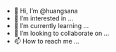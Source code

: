 - 👋 Hi, I’m @huangsana
- 👀 I’m interested in ...
- 🌱 I’m currently learning ...
- 💞️ I’m looking to collaborate on ...
- 📫 How to reach me ...

<!---
huangsana/huangsana is a ✨ special ✨ repository because its `README.md` (this file) appears on your GitHub profile.
You can click the Preview link to take a look at your changes.
--->
